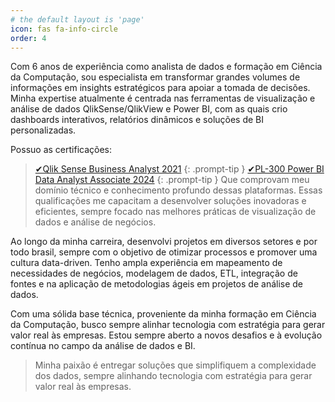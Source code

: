 ```yaml
---
# the default layout is 'page'
icon: fas fa-info-circle
order: 4
---
```


Com 6 anos de experiência como analista de dados e formação em Ciência da Computação, sou especialista em transformar grandes volumes de informações em insights estratégicos para apoiar a tomada de decisões. Minha expertise atualmente é centrada nas ferramentas de visualização e análise de dados QlikSense/QlikView e Power BI, com as quais crio dashboards interativos, relatórios dinâmicos e soluções de BI personalizadas.

Possuo as certificações:
> [✔Qlik Sense Business Analyst 2021](https://www.credly.com/badges/08735094-195e-4642-89c0-1f9af96e0bd0/public_url)
{: .prompt-tip }
> [✔PL-300 Power BI Data Analyst Associate 2024](https://learn.microsoft.com/api/credentials/share/pt-br/LucasSantos-8659/111517520F9F43A5?sharingId=E1001BE3F391A372)
{: .prompt-tip }
Que comprovam meu domínio técnico e conhecimento profundo dessas plataformas. Essas qualificações me capacitam a desenvolver soluções inovadoras e eficientes, sempre focado nas melhores práticas de visualização de dados e análise de negócios.

Ao longo da minha carreira, desenvolvi projetos em diversos setores e por todo brasil, sempre com o objetivo de otimizar processos e promover uma cultura data-driven. Tenho ampla experiência em mapeamento de necessidades de negócios, modelagem de dados, ETL, integração de fontes e na aplicação de metodologias ágeis em projetos de análise de dados.

Com uma sólida base técnica, proveniente da minha formação em Ciência da Computação, busco sempre alinhar tecnologia com estratégia para gerar valor real às empresas. Estou sempre aberto a novos desafios e à evolução contínua no campo da análise de dados e BI.

>Minha paixão é entregar soluções que simplifiquem a complexidade dos dados, 
>sempre alinhando tecnologia com estratégia para gerar valor real às empresas.

<script src="https://platform.linkedin.com/badges/js/profile.js" async defer type="text/javascript"></script>
<div class="badge-base LI-profile-badge" data-locale="pt_BR" data-size="large" data-theme="dark" data-type="HORIZONTAL" data-vanity="lucas-barbosa-517259169" data-version="v1"><a class="badge-base__link LI-simple-link" href="https://br.linkedin.com/in/lucas-barbosa-517259169?trk=profile-badge"></a></div>
